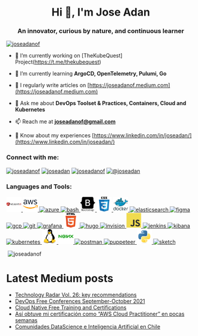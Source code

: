 <h1 align="center">Hi 👋, I'm Jose Adan</h1>
<h3 align="center">An innovator, curious by nature, and continuous learner</h3>

<p align="left"> <a href="https://twitter.com/joseadanof" target="blank"><img src="https://img.shields.io/twitter/follow/joseadanof?logo=twitter&style=for-the-badge" alt="joseadanof" /></a> </p>

- 🔭 I’m currently working on [TheKubeQuest] Project(https://t.me/thekubequest)

- 🌱 I’m currently learning **ArgoCD, OpenTelemetry, Pulumi, Go**

- 📝 I regularly write articles on [https://joseadanof.medium.com](https://joseadanof.medium.com)

- 💬 Ask me about **DevOps Toolset & Practices, Containers, Cloud and Kubernetes**

- 📫 Reach me at **joseadanof@gmail.com**

- 📄 Know about my experiences [https://www.linkedin.com/in/joseadan/](https://www.linkedin.com/in/joseadan/)

<h3 align="left">Connect with me:</h3>
<p align="left">
<a href="https://twitter.com/joseadanof" target="blank"><img align="center" src="https://raw.githubusercontent.com/rahuldkjain/github-profile-readme-generator/master/src/images/icons/Social/twitter.svg" alt="joseadanof" height="30" width="40" /></a>
<a href="https://linkedin.com/in/joseadan" target="blank"><img align="center" src="https://raw.githubusercontent.com/rahuldkjain/github-profile-readme-generator/master/src/images/icons/Social/linked-in-alt.svg" alt="joseadan" height="30" width="40" /></a>
<a href="https://instagram.com/joseadanof" target="blank"><img align="center" src="https://raw.githubusercontent.com/rahuldkjain/github-profile-readme-generator/master/src/images/icons/Social/instagram.svg" alt="joseadanof" height="30" width="40" /></a>
<a href="https://medium.com/@joseadan" target="blank"><img align="center" src="https://raw.githubusercontent.com/rahuldkjain/github-profile-readme-generator/master/src/images/icons/Social/medium.svg" alt="@joseadan" height="30" width="40" /></a>
</p>

<h3 align="left">Languages and Tools:</h3>
<p align="left"> <a href="https://angular.io" target="_blank" rel="noreferrer"> <img src="https://raw.githubusercontent.com/devicons/devicon/master/icons/angularjs/angularjs-original-wordmark.svg" alt="angularjs" width="40" height="40"/> </a> <a href="https://aws.amazon.com" target="_blank" rel="noreferrer"> <img src="https://raw.githubusercontent.com/devicons/devicon/master/icons/amazonwebservices/amazonwebservices-original-wordmark.svg" alt="aws" width="40" height="40"/> </a> <a href="https://azure.microsoft.com/en-in/" target="_blank" rel="noreferrer"> <img src="https://www.vectorlogo.zone/logos/microsoft_azure/microsoft_azure-icon.svg" alt="azure" width="40" height="40"/> </a> <a href="https://www.gnu.org/software/bash/" target="_blank" rel="noreferrer"> <img src="https://www.vectorlogo.zone/logos/gnu_bash/gnu_bash-icon.svg" alt="bash" width="40" height="40"/> </a> <a href="https://getbootstrap.com" target="_blank" rel="noreferrer"> <img src="https://raw.githubusercontent.com/devicons/devicon/master/icons/bootstrap/bootstrap-plain-wordmark.svg" alt="bootstrap" width="40" height="40"/> </a> <a href="https://www.w3schools.com/css/" target="_blank" rel="noreferrer"> <img src="https://raw.githubusercontent.com/devicons/devicon/master/icons/css3/css3-original-wordmark.svg" alt="css3" width="40" height="40"/> </a> <a href="https://www.docker.com/" target="_blank" rel="noreferrer"> <img src="https://raw.githubusercontent.com/devicons/devicon/master/icons/docker/docker-original-wordmark.svg" alt="docker" width="40" height="40"/> </a> <a href="https://www.elastic.co" target="_blank" rel="noreferrer"> <img src="https://www.vectorlogo.zone/logos/elastic/elastic-icon.svg" alt="elasticsearch" width="40" height="40"/> </a> <a href="https://www.figma.com/" target="_blank" rel="noreferrer"> <img src="https://www.vectorlogo.zone/logos/figma/figma-icon.svg" alt="figma" width="40" height="40"/> </a> <a href="https://cloud.google.com" target="_blank" rel="noreferrer"> <img src="https://www.vectorlogo.zone/logos/google_cloud/google_cloud-icon.svg" alt="gcp" width="40" height="40"/> </a> <a href="https://git-scm.com/" target="_blank" rel="noreferrer"> <img src="https://www.vectorlogo.zone/logos/git-scm/git-scm-icon.svg" alt="git" width="40" height="40"/> </a> <a href="https://grafana.com" target="_blank" rel="noreferrer"> <img src="https://www.vectorlogo.zone/logos/grafana/grafana-icon.svg" alt="grafana" width="40" height="40"/> </a> <a href="https://www.w3.org/html/" target="_blank" rel="noreferrer"> <img src="https://raw.githubusercontent.com/devicons/devicon/master/icons/html5/html5-original-wordmark.svg" alt="html5" width="40" height="40"/> </a> <a href="https://gohugo.io/" target="_blank" rel="noreferrer"> <img src="https://api.iconify.design/logos-hugo.svg" alt="hugo" width="40" height="40"/> </a> <a href="https://www.invisionapp.com/" target="_blank" rel="noreferrer"> <img src="https://www.vectorlogo.zone/logos/invisionapp/invisionapp-icon.svg" alt="invision" width="40" height="40"/> </a> <a href="https://developer.mozilla.org/en-US/docs/Web/JavaScript" target="_blank" rel="noreferrer"> <img src="https://raw.githubusercontent.com/devicons/devicon/master/icons/javascript/javascript-original.svg" alt="javascript" width="40" height="40"/> </a> <a href="https://www.jenkins.io" target="_blank" rel="noreferrer"> <img src="https://www.vectorlogo.zone/logos/jenkins/jenkins-icon.svg" alt="jenkins" width="40" height="40"/> </a> <a href="https://www.elastic.co/kibana" target="_blank" rel="noreferrer"> <img src="https://www.vectorlogo.zone/logos/elasticco_kibana/elasticco_kibana-icon.svg" alt="kibana" width="40" height="40"/> </a> <a href="https://kubernetes.io" target="_blank" rel="noreferrer"> <img src="https://www.vectorlogo.zone/logos/kubernetes/kubernetes-icon.svg" alt="kubernetes" width="40" height="40"/> </a> <a href="https://www.linux.org/" target="_blank" rel="noreferrer"> <img src="https://raw.githubusercontent.com/devicons/devicon/master/icons/linux/linux-original.svg" alt="linux" width="40" height="40"/> </a> <a href="https://www.nginx.com" target="_blank" rel="noreferrer"> <img src="https://raw.githubusercontent.com/devicons/devicon/master/icons/nginx/nginx-original.svg" alt="nginx" width="40" height="40"/> </a> <a href="https://postman.com" target="_blank" rel="noreferrer"> <img src="https://www.vectorlogo.zone/logos/getpostman/getpostman-icon.svg" alt="postman" width="40" height="40"/> </a> <a href="https://github.com/puppeteer/puppeteer" target="_blank" rel="noreferrer"> <img src="https://www.vectorlogo.zone/logos/pptrdev/pptrdev-official.svg" alt="puppeteer" width="40" height="40"/> </a> <a href="https://www.python.org" target="_blank" rel="noreferrer"> <img src="https://raw.githubusercontent.com/devicons/devicon/master/icons/python/python-original.svg" alt="python" width="40" height="40"/> </a> <a href="https://www.sketch.com/" target="_blank" rel="noreferrer"> <img src="https://www.vectorlogo.zone/logos/sketchapp/sketchapp-icon.svg" alt="sketch" width="40" height="40"/> </a> </p>

<p>&nbsp;<img align="center" src="https://github-readme-stats.vercel.app/api?username=joseadanof&show_icons=true&locale=en" alt="joseadanof" /></p>

# Latest Medium posts
<!-- BLOG-POST-LIST:START -->
- [Technology Radar Vol. 26: key recommendations](https://joseadanof.medium.com/technology-radar-vol-26-key-recommendations-d0b42214a459?source=rss-33421e60e9d------2)
- [DevOps Free Conferences September-October 2021](https://joseadanof.medium.com/devops-free-conferences-september-october-2021-d344961fd9df?source=rss-33421e60e9d------2)
- [Cloud Native Free Training and Certifications](https://joseadanof.medium.com/cloud-native-free-training-and-certifications-4c86851659f8?source=rss-33421e60e9d------2)
- [Así obtuve mi certificación como “AWS Cloud Practitioner”​ en pocas semanas](https://joseadanof.medium.com/as%C3%AD-obtuve-mi-certificaci%C3%B3n-como-aws-cloud-practitioner-en-pocas-semanas-afa454c9ea3e?source=rss-33421e60e9d------2)
- [Comunidades DataScience e Inteligencia Artificial en Chile](https://joseadanof.medium.com/comunidades-datascience-e-inteligencia-artificial-en-chile-30e169a4898?source=rss-33421e60e9d------2)
<!-- BLOG-POST-LIST:END -->
